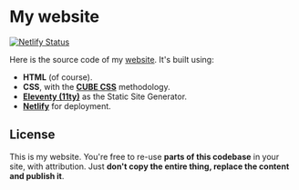 # My website

[![Netlify Status](https://api.netlify.com/api/v1/badges/4e427f85-32d7-4504-af75-67ff0241c4b7/deploy-status)](https://app.netlify.com/sites/germanfrelo/deploys)

Here is the source code of my [website](https://germanfrelo.dev). It's built using:

- **HTML** (of course).
- **CSS**, with the [**CUBE CSS**](https://cube.fyi) methodology.
- [**Eleventy (11ty)**](https://www.11ty.dev) as the Static Site Generator.
- [**Netlify**](https://www.netlify.com) for deployment.

## License

This is my website. You're free to re-use **parts of this codebase** in your site, with attribution. Just **don't copy the entire thing, replace the content and publish it**.
